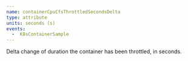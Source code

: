 ```yaml
---
name: containerCpuCfsThrottledSecondsDelta
type: attribute
units: seconds (s)
events:
  -  K8sContainerSample
---
```


Delta change of duration the container has been throttled, in seconds.
